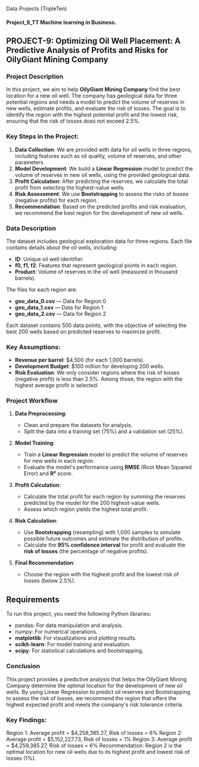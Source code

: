 Data Projects (TripleTen)
#### Project_9_TT  Machine learning in Business.

## PROJECT-9: Optimizing Oil Well Placement: A Predictive Analysis of Profits and Risks for OilyGiant Mining Company

### Project Description

In this project, we aim to help **OilyGiant Mining Company** find the best location for a new oil well. The company has geological data for three potential regions and needs a model to predict the volume of reserves in new wells, estimate profits, and evaluate the risk of losses. The goal is to identify the region with the highest potential profit and the lowest risk, ensuring that the risk of losses does not exceed 2.5%.

### Key Steps in the Project:
1. **Data Collection**: We are provided with data for oil wells in three regions, including features such as oil quality, volume of reserves, and other parameters.
2. **Model Development**: We build a **Linear Regression** model to predict the volume of reserves in new oil wells, using the provided geological data.
3. **Profit Calculation**: After predicting the reserves, we calculate the total profit from selecting the highest-value wells.
4. **Risk Assessment**: We use **Bootstrapping** to assess the risks of losses (negative profits) for each region.
5. **Recommendation**: Based on the predicted profits and risk evaluation, we recommend the best region for the development of new oil wells.

### Data Description

The dataset includes geological exploration data for three regions. Each file contains details about the oil wells, including:

- **ID**: Unique oil well identifier.
- **f0, f1, f2**: Features that represent geological points in each region.
- **Product**: Volume of reserves in the oil well (measured in thousand barrels).

The files for each region are:
- **geo_data_0.csv** — Data for Region 0
- **geo_data_1.csv** — Data for Region 1
- **geo_data_2.csv** — Data for Region 2

Each dataset contains 500 data points, with the objective of selecting the best 200 wells based on predicted reserves to maximize profit.

### Key Assumptions:
- **Revenue per barrel**: $4,500 (for each 1,000 barrels).
- **Development Budget**: $100 million for developing 200 wells.
- **Risk Evaluation**: We only consider regions where the risk of losses (negative profit) is less than 2.5%. Among those, the region with the highest average profit is selected.

### Project Workflow

1. **Data Preprocessing**:
    - Clean and prepare the datasets for analysis.
    - Split the data into a training set (75%) and a validation set (25%).

2. **Model Training**:
    - Train a **Linear Regression** model to predict the volume of reserves for new wells in each region.
    - Evaluate the model's performance using **RMSE** (Root Mean Squared Error) and **R²** score.

3. **Profit Calculation**:
    - Calculate the total profit for each region by summing the reserves predicted by the model for the 200 highest-value wells.
    - Assess which region yields the highest total profit.

4. **Risk Calculation**:
    - Use **Bootstrapping** (resampling) with 1,000 samples to simulate possible future outcomes and estimate the distribution of profits.
    - Calculate the **95% confidence interval** for profit and evaluate the **risk of losses** (the percentage of negative profits).

5. **Final Recommendation**:
    - Choose the region with the highest profit and the lowest risk of losses (below 2.5%).

## Requirements

To run this project, you need the following Python libraries:

- pandas: For data manipulation and analysis.
- numpy: For numerical operations.
- **matplotlib**: For visualizations and plotting results.
- **scikit-learn**: For model training and evaluation.
- **scipy**: For statistical calculations and bootstrapping.

### Conclusion


This project provides a predictive analysis that helps the OilyGiant Mining Company determine the optimal location for the development of new oil wells. By using Linear Regression to predict oil reserves and Bootstrapping to assess the risk of losses, we recommend the region that offers the highest expected profit and meets the company's risk tolerance criteria.

### Key Findings:


Region 1: Average profit = $4,259,385.27, Risk of losses = 6%
Region 2: Average profit = $5,152,227.73, Risk of losses = 1%
Region 3: Average profit = $4,259,385.27, Risk of losses = 6%
Recommendation: Region 2 is the optimal location for new oil wells due to its highest profit and lowest risk of losses (1%).
